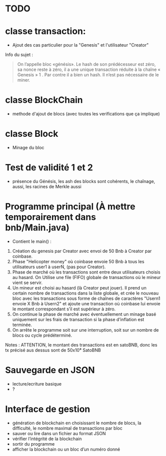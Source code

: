 # TODO

# classe transaction: 
- Ajout des cas particulier pour la "Genesis" et l'utilisateur "Creator"

Info du sujet : 
> On l’appelle bloc «génésis». Le hash de son prédécesseur est zéro, sa nonce reste à
> zéro, il a une unique transaction réduite à la chaîne « Genesis » 1 . Par contre il a bien un hash. Il n’est pas
> nécessaire de le miner.

# classe BlockChain
- methode d'ajout de blocs (avec toutes les verifications que ça implique)


# classe Block
- Minage du bloc

# Test de validité 1 et 2
- présence du Génésis, les ash des blocks sont cohérents, le chaînage, aussi, les
racines de Merkle aussi


# Programme principal (À mettre temporairement dans bnb/Main.java)
- Contient le main() :
1. Création du genesis par Creator avec envoi de 50 Bnb à Creator par coinbase.
2. Phase "Helicopter money" où coinbase envoie 50 Bnb à tous les utilisateurs user1 à userN, (pas pour Creator).
3. Phase de marché où les transactions sont entre deux utilisateurs choisis au hasard. On Utilise une file
(FIFO) globale de transactions où le mineur vient se servir.
4.  Un mineur est choisi au hasard (là Creator peut jouer). Il prend un certain nombre de transactions
dans la liste globale, et crée le nouveau bloc avec les transactions sous forme de chaînes de caractères "Usern1 envoie X Bnb à Usern2"
et ajoute une transaction où coinbase lui envoie le montant correspondant s’il est supérieur à zéro.
5. On continue la phase de marché avec éventuellement un minage basé uniquement sur les frais de
transaction si la phase d’inflation est terminée.
6. On arrête le programme soit sur une interruption, soit sur un nombre de blocs ou cycle prédéterminé.

Notes : ATTENTION, le montant des transactions est en satoBNB, donc les tx précisé aus dessus sont de 50x10⁸ SatoBNB


# Sauvegarde en JSON
- lecture/ecriture basique
- ?

# Interface de gestion
-  génération de blockchain en choisissant le nombre de blocs, la difficulté, le nombre maximal de transactions par
bloc
- sauver ou lire dans un fichier au format JSON
- vérifier l’intégrité de la blockchain
- sortir du programme
-  afficher la blockchain ou un bloc d’un numéro donné


